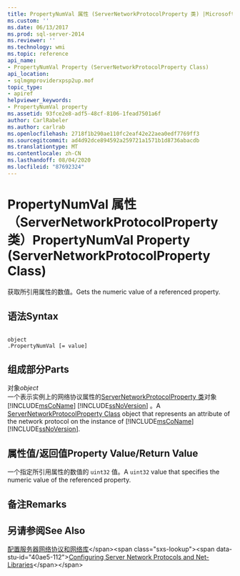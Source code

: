 ```yaml
---
title: PropertyNumVal 属性 (ServerNetworkProtocolProperty 类) |Microsoft Docs
ms.custom: ''
ms.date: 06/13/2017
ms.prod: sql-server-2014
ms.reviewer: ''
ms.technology: wmi
ms.topic: reference
api_name:
- PropertyNumVal Property (ServerNetworkProtocolProperty Class)
api_location:
- sqlmgmproviderxpsp2up.mof
topic_type:
- apiref
helpviewer_keywords:
- PropertyNumVal property
ms.assetid: 93fce2e8-adf5-48cf-8106-1fead7501a6f
author: CarlRabeler
ms.author: carlrab
ms.openlocfilehash: 2718f1b290ae110fc2eaf42e22aea0edf7769ff3
ms.sourcegitcommit: ad4d92dce894592a259721a1571b1d8736abacdb
ms.translationtype: MT
ms.contentlocale: zh-CN
ms.lasthandoff: 08/04/2020
ms.locfileid: "87692324"
---
```

# <a name="propertynumval-property-servernetworkprotocolproperty-class"></a><span data-ttu-id="40ae5-102">PropertyNumVal 属性（ServerNetworkProtocolProperty 类）</span><span class="sxs-lookup"><span data-stu-id="40ae5-102">PropertyNumVal Property (ServerNetworkProtocolProperty Class)</span></span>
  <span data-ttu-id="40ae5-103">获取所引用属性的数值。</span><span class="sxs-lookup"><span data-stu-id="40ae5-103">Gets the numeric value of a referenced property.</span></span>  
  
## <a name="syntax"></a><span data-ttu-id="40ae5-104">语法</span><span class="sxs-lookup"><span data-stu-id="40ae5-104">Syntax</span></span>  
  
```  
  
object  
.PropertyNumVal [= value]  
```  
  
## <a name="parts"></a><span data-ttu-id="40ae5-105">组成部分</span><span class="sxs-lookup"><span data-stu-id="40ae5-105">Parts</span></span>  
 <span data-ttu-id="40ae5-106">对象</span><span class="sxs-lookup"><span data-stu-id="40ae5-106">*object*</span></span>  
 <span data-ttu-id="40ae5-107">一个表示实例上的网络协议属性的[ServerNetworkProtocolProperty 类](servernetworkprotocolproperty-class.md)对象 [!INCLUDE[msCoName](../../../includes/msconame-md.md)] [!INCLUDE[ssNoVersion](../../../includes/ssnoversion-md.md)] 。</span><span class="sxs-lookup"><span data-stu-id="40ae5-107">A [ServerNetworkProtocolProperty Class](servernetworkprotocolproperty-class.md) object that represents an attribute of the network protocol on the instance of [!INCLUDE[msCoName](../../../includes/msconame-md.md)] [!INCLUDE[ssNoVersion](../../../includes/ssnoversion-md.md)].</span></span>  
  
## <a name="property-valuereturn-value"></a><span data-ttu-id="40ae5-108">属性值/返回值</span><span class="sxs-lookup"><span data-stu-id="40ae5-108">Property Value/Return Value</span></span>  
 <span data-ttu-id="40ae5-109">一个指定所引用属性的数值的 `uint32` 值。</span><span class="sxs-lookup"><span data-stu-id="40ae5-109">A `uint32` value that specifies the numeric value of the referenced property.</span></span>  
  
## <a name="remarks"></a><span data-ttu-id="40ae5-110">备注</span><span class="sxs-lookup"><span data-stu-id="40ae5-110">Remarks</span></span>  
  
## <a name="see-also"></a><span data-ttu-id="40ae5-111">另请参阅</span><span class="sxs-lookup"><span data-stu-id="40ae5-111">See Also</span></span>  
 <span data-ttu-id="40ae5-112">[配置服务器网络协议和网络库](https://msdn.microsoft.com/library/ms177485\(v=sql.100\).aspx)</span><span class="sxs-lookup"><span data-stu-id="40ae5-112">[Configuring Server Network Protocols and Net-Libraries](https://msdn.microsoft.com/library/ms177485\(v=sql.100\).aspx)</span></span>  
  
  
